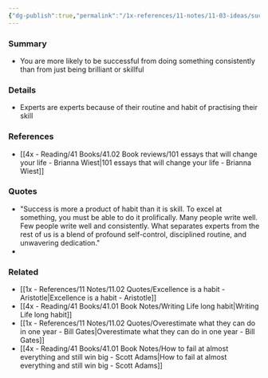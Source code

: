 ```yaml
---
{"dg-publish":true,"permalink":"/1x-references/11-notes/11-03-ideas/success-a-product-of-habit-more-than-skill/","title":"Success a product of habit more than skill","noteIcon":""}
---
```



### Summary
- You are more likely to be successful from doing something consistently than from just being brilliant or skillful

### Details
- Experts are experts because of their routine and habit of practising their skill

### References
- [[4x - Reading/41 Books/41.02 Book reviews/101 essays that will change your life - Brianna Wiest\|101 essays that will change your life - Brianna Wiest]]

### Quotes
- "Success is more a product of habit than it is skill. To excel at something, you must be able to do it prolifically. Many people write well. Few people write well and consistently. What separates experts from the rest of us is a blend of profound self-control, disciplined routine, and unwavering dedication."
- 

### Related
- [[1x - References/11 Notes/11.02 Quotes/Excellence is a habit - Aristotle\|Excellence is a habit - Aristotle]]
- [[4x - Reading/41 Books/41.01 Book Notes/Writing Life long habit\|Writing Life long habit]]
- [[1x - References/11 Notes/11.02 Quotes/Overestimate what they can do in one year - Bill Gates\|Overestimate what they can do in one year - Bill Gates]]
- [[4x - Reading/41 Books/41.01 Book Notes/How to fail at almost everything and still win big - Scott Adams\|How to fail at almost everything and still win big - Scott Adams]]